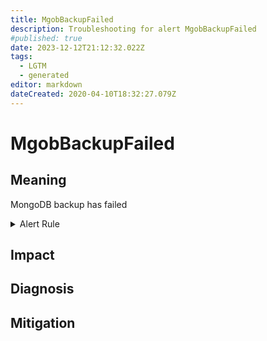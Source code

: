 ```yaml
---
title: MgobBackupFailed
description: Troubleshooting for alert MgobBackupFailed
#published: true
date: 2023-12-12T21:12:32.022Z
tags: 
  - LGTM
  - generated
editor: markdown
dateCreated: 2020-04-10T18:32:27.079Z
---
```


# MgobBackupFailed

## Meaning
[//]: # "Short paragraph that explains what the alert means"
MongoDB backup has failed

<details>
  <summary>Alert Rule</summary>

{{% rule "mongodb/stefanprodan-mgob-exporter.yml" "MgobBackupFailed" %}}

<!-- Rule when generated

```yaml
alert: MgobBackupFailed
expr: changes(mgob_scheduler_backup_total{status="500"}[1h]) > 0
for: 0m
labels:
    severity: critical
annotations:
    summary: Mgob backup failed (instance {{ $labels.instance }})
    description: |-
        MongoDB backup has failed
          VALUE = {{ $value }}
          LABELS = {{ $labels }}
    runbook: https://github.com/srerun/prometheus-alerts/blob/main/content/runbooks/stefanprodan-mgob-exporter/MgobBackupFailed.md

```

-->

</details>


## Impact
[//]: # "What could / will happen if the alert is not addressed"



## Diagnosis
[//]: # "Steps to take to identify the cause of the problem"



## Mitigation
[//]: # "The steps necessary to resolve the alert"
